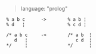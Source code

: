 > language: "prolog"

    % a b c      ->        % a b ¦
    % d   ¦                % c d ¦

    /* a b c     ->        /* a b  ¦
       d   ¦                  c d  ¦
    */     ¦               */      ¦
